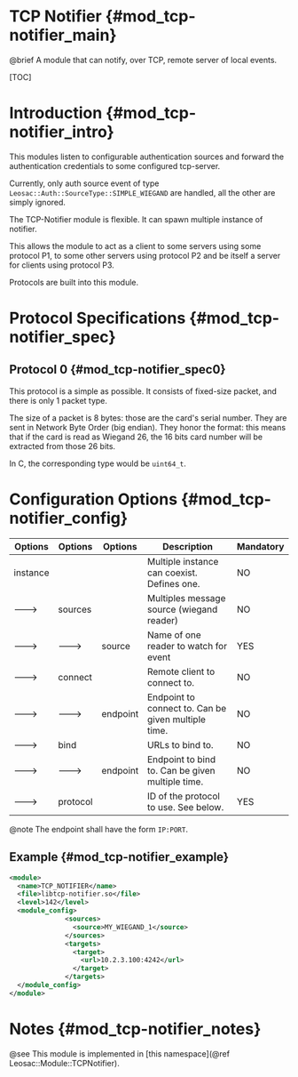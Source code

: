 TCP Notifier {#mod_tcp-notifier_main}
=====================================================

@brief A module that can notify, over TCP, remote server of local events.

[TOC]

Introduction {#mod_tcp-notifier_intro}
=======================================

This modules listen to configurable authentication sources and forward the
authentication credentials to some configured tcp-server.

Currently, only auth source event of type `Leosac::Auth::SourceType::SIMPLE_WIEGAND` are
handled, all the other are simply ignored.

The TCP-Notifier module is flexible. It can spawn multiple instance
of notifier.

This allows the module to act as a client to some servers
using some protocol P1, to some other servers using protocol P2 and
be itself a server for clients using protocol P3.

Protocols are built into this module.


Protocol Specifications {#mod_tcp-notifier_spec}
================================================

Protocol 0 {#mod_tcp-notifier_spec0}
------------------------------------

This protocol is a simple as possible.
It consists of fixed-size packet, and there is only 1 packet type.

The size of a packet is 8 bytes: those are the card's serial number.
They are sent in Network Byte Order (big endian). They honor the format: this means
that if the card is read as Wiegand 26, the 16 bits card number will be extracted
from those 26 bits.

In C, the corresponding type would be `uint64_t`.


Configuration Options {#mod_tcp-notifier_config}
====================================================

Options        | Options  | Options  | Description                                                    | Mandatory
---------------|----------|----------|----------------------------------------------------------------|-----------
instance       |          |          | Multiple instance can coexist. Defines one.                    | NO
--->           | sources  |          | Multiples message source (wiegand reader)                      | NO
--->           | --->     | source   | Name of one reader to watch for event                          | YES
--->           | connect  |          | Remote client to connect to.                                   | NO
--->           | --->     | endpoint | Endpoint to connect to.  Can be given multiple time.           | NO
--->           | bind     |          | URLs to bind to.                                               | NO
--->           | --->     | endpoint | Endpoint to bind to.  Can be given multiple time.              | NO
--->           | protocol |          | ID of the protocol to use. See below.                          | YES

@note The endpoint shall have the form `IP:PORT`.

Example {#mod_tcp-notifier_example}
----------------------------------

~~~~~~~~~~~~~~~~~~~~~~~~~~~~~~~~~~~~~~~~~~~~~~~~~~~.xml
<module>
  <name>TCP_NOTIFIER</name>
  <file>libtcp-notifier.so</file>
  <level>142</level>
  <module_config>
              <sources>
                <source>MY_WIEGAND_1</source>
              </sources>
              <targets>
                <target>
                  <url>10.2.3.100:4242</url>
                </target>
              </targets>
  </module_config>
</module>
~~~~~~~~~~~~~~~~~~~~~~~~~~~~~~~~~~~~~~~~~~~~~~~~~~~

Notes {#mod_tcp-notifier_notes}
==============================

@see This module is implemented in
[this namespace](@ref Leosac::Module::TCPNotifier).
